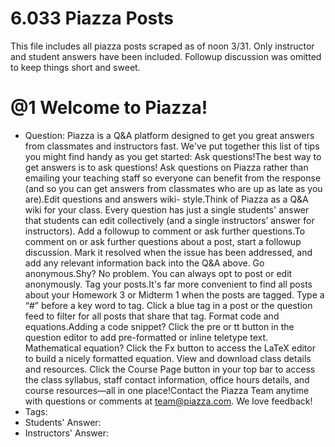 
6.033 Piazza Posts
==================


This file includes all piazza posts scraped as of 
        noon 3/31. Only instructor and student answers have been 
included. 
        Followup discussion was omitted to keep things short and sweet.
# @1 Welcome to Piazza!
- Question: Piazza is a Q&amp;A platform designed to get you great answers from classmates and instructors fast. We've 
put together this list of tips you might find handy as you get started:  Ask questions!The best way to get answers is to
 ask questions! Ask questions on Piazza rather than emailing your teaching staff so everyone can benefit from the 
response (and so you can get answers from classmates who are up as late as you are).Edit questions and answers wiki-
style.Think of Piazza as a Q&amp;A wiki for your class. Every question has just a single students' answer that students 
can edit collectively (and a single instructors’ answer for instructors). Add a followup to comment or ask further 
questions.To comment on or ask further questions about a post, start a followup discussion. Mark it resolved when the 
issue has been addressed, and add any relevant information back into the Q&amp;A above. Go anonymous.Shy? No problem. 
You can always opt to post or edit anonymously. Tag your posts.It's far more convenient to find all posts about your 
Homework 3 or Midterm 1 when the posts are tagged. Type a “#” before a key word to tag. Click a blue tag in a post or 
the question feed to filter for all posts that share that tag. Format code and equations.Adding a code snippet? Click 
the pre or tt button in the question editor to add pre-formatted or inline teletype text. Mathematical equation? Click 
the Fx button to access the LaTeX editor to build a nicely formatted equation. View and download class details and 
resources.  Click the Course Page button in your top bar to access the class syllabus, staff contact information, office
 hours details, and course resources—all in one place!Contact the Piazza Team anytime with questions or comments at 
team@piazza.com. We love feedback!
- Tags: 
- Students' Answer: 
- Instructors' Answer: 